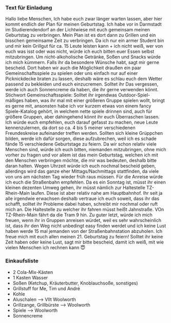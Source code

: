  ### Text für Einladung
Hallo liebe Menschen, 
Ich habe euch zwar länger warten lassen, aber hier kommt endlich der Plan für meinen Geburtstag.
Ich habe vor in Darmstadt im Studierendendorf an der Lichtwiese mit euch gemeinsam meinen Geburtstag zu verbringen.
Mein Plan ist es dort dann zu Grillen und ein bisschen gemeinsame Zeit zu verbringen.
Da ich nur ein armer Student bin und mir kein Grillgut für ca. 15 Leute leisten kann + ich nicht weiß, wer von euch was isst oder was nicht, würde ich euch bitten euer Essen selbst mitzubringen. Um nicht-alkoholische Getränke, Soßen und Snacks würde ich mich kümmern. Falls ihr da besondere Wünsche habt, sagt mir gerne bescheid.
Dort haben wir auch die Möglichkeit draußen ein paar Gemeinschaftsspiele zu spielen oder uns einfach nur auf einer Picknickdecke braten zu lassen, deshalb wäre es schlau euch dem Wetter passend zu bekleiden und euch einzucremen. Solltet ihr Das vergessen, werde ich auch Sonnencreme da haben, die ihr gerne verwenden könnt.
Stichwort Gemeinschaftsspiele: Solltet ihr irgendwas Outdoor-Spiel-mäßiges haben, was ihr mal mit einer größeren Gruppe spielen wollt, bringt es gerne mit, ansonsten habe ich vor kurzem etwas von einem fancy Spiele-Katalog gehört, in welchem nette spiele drinnen sind, auch für größere Gruppen, aber dahingehend könnt ihr euch Überraschen lassen.
Ich würde euch empfehlen, euch darauf gefasst zu machen, neue Leute kennenzulernen, da dort so ca. 4 bis 5 meiner verschiedenen Freundeskreise aufeinander treffen werden. Sollten sich kleine Grüppchen bilden, werde ich dafür sorgen, diese aufzubrechen, weil ich es schade fände 15 verschiedene Geburtstage zu feiern.
Da wir schon relativ viele Menschen sind, würde ich euch bitten, niemanden mitzubringen, ohne mich vorher zu fragen und vor allem ist das mein Geburtstag, welchen ich mit den Menschen verbringen möchte, die mir was bedeuten, deshalb bitte daran halten.
Wegen Uhrzeit würde ich euch nochmal bescheid geben, allerdings wird das ganze eher Mittags/Nachmittags stattfinden, da viele von uns am nächsten Tag wieder früh raus müssen.
Für die Anreise würde ich euch die Straßenbahn empfehlen. Da es ein Sonntag ist, müsst ihr einen kleinen dezenten Umweg gehen, ihr müsst nämlich zur Haltestelle TZ-Rhein-Main laufen. Diese ist aber relativ nahe am Hauptbahnhof. Ihr seit ja alle irgendwie erwachsen deshalb vertraue ich euch soweit, dass ihr das schafft, solltet ihr Probleme dabei haben, schreibt mir nochmal oder ruft mich an. Die Haltestelle zu welcher ihr fahren müsst heißt Jahnstraße. VOn TZ-Rhein-Main fährt da die Tram 9 hin. 
Zu guter letzt, würde ich mich freuen, wenn ihr in Gruppen anreisen würdet, weil es sehr wahrscheinlich ist, dass ihr den Weg nicht unbedingt easy finden werdet und ich keine Lust haben werde 15 mal jemanden von der Straßenbahnstation abzuholen.
Ich freue mich mit euch allen meinen 21. Geburtstag zu feiern!
Solltet ihr keine Zeit haben oder keine Lust, sagt mir bitte bescheid, damit ich weiß, mit wie vielen Menschen ich rechnen kann 😇

### Einkaufsliste
- 2 Cola-Mix-Kästen
- 1 Kasten Wasser
- Soßen (Ketchup, Kräuterbutter, Knoblauchsoße, sonstiges)
- Grillstuff for Me, Tim und André
- Kohle
- Aluschalen --> Vllt Woolworth
- Grillzange, Grillbürste --> Woolworth
- Spiele --> Woolworth
- Sonnencreme